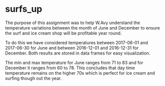# surfs_up

The purpose of this assignment was to help W.Avy understand the temperature variations between the month of June and December to ensure the surf and ice cream shop will be profitable year round. 

To do this we have considered temperatures between 2017-06-01 and 2017-06-30 for June and between 2016-12-01 and 2016-12-31 for December. Both results are stored in data frames for easy visualization.

The min and max temperature for June ranges from 71 to 83 and for December it ranges from 60 to 78. This concludes that day time temperature remains on the higher 70s which is perfect for ice cream and surfing though out the year. 


